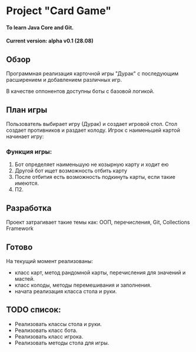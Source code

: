 # Project "Card Game"
#### To learn Java Core and Git.
#### Current version: alpha v0.1 (28.08)

## Обзор
Программная реализация карточной игры "Дурак" с последующим расширением и добавлением различных игр.

В качестве оппонентов доступны боты с базовой логикой.

## План игры
Пользователь выбирает игру (Дурак) и создает игровой стол. 
Стол создает противников и раздает колоду. 
Игрок с наименьшей картой начинает игру:
### Функция игры:
1. Бот определяет наименьшую не козырную карту и ходит ею
2. Другой бот ищет возможность отбить карту
3. После отбития есть возможность подкинуть карты, если такие имеются.
4. П2.

## Разработка
Проект затрагивает такие темы как: ООП, перечисления, Git, Collections Framework 
## Готово 
На текущий момент реализованы:
- класс карт, метод рандомной карты, перечисления для значений и мастей.
- класс колоды, методы перемешивания и заполнения.
- начата реализация класса стола и руки.

## TODO список:
- Реализовать классы стола и руки.
- Реализовать класс бота.
- Реализовать класс игрока.
- Реализовать методы стола для игры.